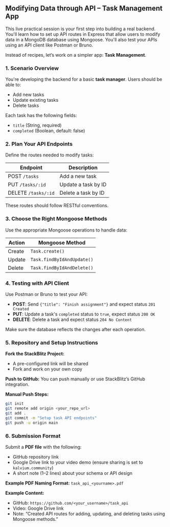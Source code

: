 ## Modifying Data through API – Task Management App

This live practical session is your first step into building a real backend. You'll learn how to set up API routes in Express that allow users to modify data in a MongoDB database using Mongoose. You'll also test your APIs using an API client like Postman or Bruno.

Instead of recipes, let’s work on a simpler app: **Task Management**.

### 1. Scenario Overview

You're developing the backend for a basic **task manager**. Users should be able to:

- Add new tasks
- Update existing tasks
- Delete tasks

Each task has the following fields:

- `title` (String, required)
- `completed` (Boolean, default: false)

### 2. Plan Your API Endpoints

Define the routes needed to modify tasks:
 
| Endpoint            | Description         |
| ------------------- | ------------------- |
| POST `/tasks`       | Add a new task      |
| PUT `/tasks/:id`    | Update a task by ID |
| DELETE `/tasks/:id` | Delete a task by ID |

These routes should follow RESTful conventions.

### 3. Choose the Right Mongoose Methods

Use the appropriate Mongoose operations to handle data:

| Action | Mongoose Method            |
| ------ | -------------------------- |
| Create | `Task.create()`            |
| Update | `Task.findByIdAndUpdate()` |
| Delete | `Task.findByIdAndDelete()` |

### 4. Testing with API Client

Use Postman or Bruno to test your API:

- **POST**: Send `{"title": "Finish assignment"}` and expect status `201 Created`
- **PUT**: Update a task's `completed` status to `true`, expect status `200 OK`
- **DELETE**: Delete a task and expect status `204 No Content`

Make sure the database reflects the changes after each operation.

### 5. Repository and Setup Instructions

**Fork the StackBlitz Project:**

- A pre-configured link will be shared
- Fork and work on your own copy

**Push to GitHub:**
You can push manually or use StackBlitz’s GitHub integration.

**Manual Push Steps:**

```bash
git init
git remote add origin <your_repo_url>
git add .
git commit -m "Setup task API endpoints"
git push -u origin main
```

### 6. Submission Format

Submit a **PDF file** with the following:

- GitHub repository link
- Google Drive link to your video demo (ensure sharing is set to `kalvium.community`)
- A short note (1–2 lines) about your schema or API design

**Example PDF Naming Format:**
`task_api_<yourname>.pdf`

**Example Content:**

- GitHub: `https://github.com/<your_username>/task_api`
- Video: Google Drive link
- Note: “Created API routes for adding, updating, and deleting tasks using Mongoose methods.”
